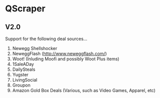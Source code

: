 QScraper
========

V2.0
------
Support for the following deal sources...

1. Newegg Shellshocker
2. NeweggFlash (http://www.neweggflash.com/)
3. Woot! (Inluding Moofi and possibly Woot Plus items)
4. 1SaleADay
5. DailySteals
6. Yugster
7. LivingSocial
8. Groupon
9. Amazon Gold Box Deals (Various, such as Video Games, Apparel, etc)
